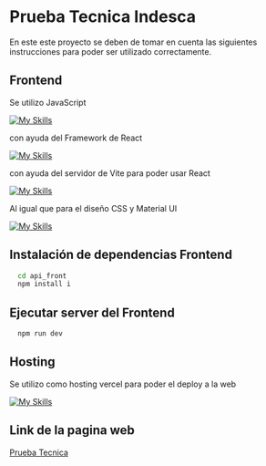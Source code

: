 # Prueba Tecnica Indesca
En este este proyecto se deben de tomar en cuenta las siguientes instrucciones para poder ser utilizado correctamente.

## Frontend

Se utilizo JavaScript

[![My Skills](https://skillicons.dev/icons?i=javascript&theme=light)](https://developer.mozilla.org/es/docs/Web/JavaScript)

con ayuda del Framework de React

[![My Skills](https://skillicons.dev/icons?i=react)](https://developer.mozilla.org/es/docs/Web/JavaScript)

con ayuda del servidor de Vite para poder usar React

[![My Skills](https://skillicons.dev/icons?i=vite)](https://developer.mozilla.org/es/docs/Web/JavaScript)

Al igual que para el diseño  CSS y Material UI

[![My Skills](https://skillicons.dev/icons?i=materialui,css)]()

## Instalación de dependencias Frontend
```bash
  cd api_front
  npm install i
```

## Ejecutar server del Frontend
```bash
  npm run dev
```
## Hosting

Se utilizo como hosting vercel para poder el deploy a la web

[![My Skills](https://skillicons.dev/icons?i=vercel)]()

## Link de la pagina web

[Prueba Tecnica](https://prueba-tecnica-indesca-six.vercel.app/)


